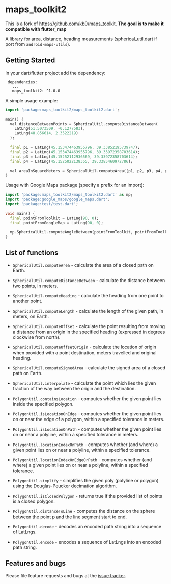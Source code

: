 maps_toolkit2
======

This is a fork of https://github.com/kb0/maps_toolkit. **The goal is to make it compatible with flutter_map**

A library for area, distance, heading measurements (spherical_util.dart if port from `android-maps-utils`).

## Getting Started

In your dart/flutter project add the dependency:

```
 dependencies:
   ...
   maps_toolkit2: ^1.0.0
```

A simple usage example:

```dart
import 'package:maps_toolkit2/maps_toolkit2.dart';

main() {
  val distanceBetweenPoints = SphericalUtil.computeDistanceBetween(
    LatLng(51.5073509, -0.1277583),
    LatLng(48.856614, 2.3522219)
  );

  final p1 = LatLng(45.153474463955796, 39.33852195739747);
  final p2 = LatLng(45.153474463955796, 39.33972358703614);
  final p3 = LatLng(45.15252112936569, 39.33972358703614);
  final p4 = LatLng(45.1525022138355, 39.3385460972786);

  val areaInSquareMeters = SphericalUtil.computeArea([p1, p2, p3, p4, p1]);
}
```

Usage with Google Maps package (specify a prefix for an import):

```dart
import 'package:maps_toolkit2/maps_toolkit2.dart' as mp;
import 'package:google_maps/google_maps.dart';
import 'package:test/test.dart';

void main() {
  final pointFromToolkit = LatLng(90, 0);
  final pointFromGoogleMap = LatLng(90, 0);

  mp.SphericalUtil.computeAngleBetween(pointFromToolkit, pointFromToolkit);
}
``` 

## List of functions

* `SphericalUtil.computeArea` - calculate the area of a closed path on Earth.
* `SphericalUtil.computeDistanceBetween` - calculate the distance between two points, in meters.
* `SphericalUtil.computeHeading` - calculate the heading from one point to another point.
* `SphericalUtil.computeLength` - calculate the length of the given path, in meters, on Earth.
* `SphericalUtil.computeOffset` - calculate the point resulting from moving a distance from an origin in the specified heading (expressed in degrees clockwise from north).
* `SphericalUtil.computeOffsetOrigin` - calculate the location of origin when provided with a point destination, meters travelled and original heading.
* `SphericalUtil.computeSignedArea` - calculate the signed area of a closed path on Earth.
* `SphericalUtil.interpolate` - calculate the point which lies the given fraction of the way between the origin and the destination.

* `PolygonUtil.containsLocation` - computes whether the given point lies inside the specified polygon.
* `PolygonUtil.isLocationOnEdge` - computes whether the given point lies on or near the edge of a polygon, within a specified tolerance in meters.
* `PolygonUtil.isLocationOnPath` - computes whether the given point lies on or near a polyline, within a specified tolerance in meters.
* `PolygonUtil.locationIndexOnPath` - computes whether (and where) a given point lies on or near a polyline, within a specified tolerance.
* `PolygonUtil.locationIndexOnEdgeOrPath` - computes whether (and where) a given point lies on or near a polyline,  within a specified tolerance.
* `PolygonUtil.simplify` - simplifies the given poly (polyline or polygon) using the Douglas-Peucker decimation algorithm.
* `PolygonUtil.isClosedPolygon` - returns true if the provided list of points is a closed polygon.
* `PolygonUtil.distanceToLine` - computes the distance on the sphere between the point p and the line segment start to end.
* `PolygonUtil.decode` - decodes an encoded path string into a sequence of LatLngs.
* `PolygonUtil.encode` - encodes a sequence of LatLngs into an encoded path string.

## Features and bugs

Please file feature requests and bugs at the [issue tracker][tracker].

[tracker]: https://github.com/faqcodes/maps_toolkit2/issues
